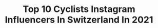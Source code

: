 ---
title: Top 10 Cyclists Instagram Influencers In Switzerland In 2021
description: >-
  Find top cyclists Instagram influencers in Switzerland in 2021. Most popular hashtags: #cyclinglife #cycling #cyclingphotos.
platform: Instagram
hits: 14
text_top: Identify the most popular Instagram influencers on inBeat.
text_bottom: inBeat has 14 Instagram influencers like this in Switzerland for you to work with.
profiles:
  - username: "martialzi13"
    fullname: >-
      Martina Alzini
    bio: >-
      🇮🇹 @italiateam 🚴🏼‍♀️ Road and track pro cyclist for @valcar_ts 📪 alzini.martina@gmail.com ⬇️ Facebook official page
    location: "Switzerland"
    followers: 14820
    engagement: 902
    commentsToLikes: 0.011403
    id: ck55lpj52242m0i11r80y5rmb
    verified: false
    hashtags: "#girlspower, #katushacycling, #tappadopotappa, #regosis"
  - username: "amby1999"
    fullname: >-
      Amber Joseph
    bio: >-
      🇧🇧Barbados National Cyclist 20 yrs 🚲@team_pedalsure Ambassador 💪🏽@powerhousefitness_uk Ambassador 10%off BodyMax&Smart-tec(AMBER10)
    location: "Switzerland"
    followers: 10905
    engagement: 1050
    commentsToLikes: 0.009515
    id: ckf5rjnb2cxa60j23ocpr7v5c
    verified: false
    hashtags: "#hotchocolate, #throwback, #christmas2019"
  - username: "silvandillier"
    fullname: >-
      Silvan Dillier
    bio: >-
      living the life of a cyclist. swiss rider of Team AG2R La Mondiale. 2 x TTT world champion
    location: "Switzerland"
    followers: 21593
    engagement: 584
    commentsToLikes: 0.010893
    id: ck5zrxq2xxg5m0i143y2bwmeo
    verified: false
    hashtags: "#family, #noglovesneeded, #classic, #belgium"
  - username: "kristin.atzeni"
    fullname: >-
      Kristin Atzeni
    bio: >-
      • passionated cyclist living in Switzerland 🚵🏼‍♀️ ✉︎ contact: hallo@routestudio.ch
    location: "Switzerland"
    followers: 103069
    engagement: 262
    commentsToLikes: 0.011175
    id: ck0vz3cye73640i19fb5rnuzf
    verified: false
    hashtags: "#happycyclingwomen, #beautifulhome, #roadbikesdaily, #greatpicture"
  - username: "jap_cycling"
    fullname: >-
      Patrick Jäger
    bio: >-
      Former Pro Cyclist Austria 🇦🇹 Ambassador for those amazing brands! 🚴‍♂️ ➡️ @biehlercycling 🚲 ➡️ @metzlerwheels 🕶️ ➡️ @proptics ⛑️ ➡️ @met_helmets
    location: "Switzerland"
    followers: 14473
    engagement: 385
    commentsToLikes: 0.009958
    id: ck5chkogaqyi30i11cm305wu8
    verified: false
    hashtags: "#happyday, #vibes, #passion, #ridebiehler"
  - username: "alban_lakata"
    fullname: >-
      albanator
    bio: >-
      🇦🇹Pro Cyclist, Team BULLS 🌈World Champion MTB Marathon (2010,2015,2017) #onelifeonegoal #carpediembaby #vonnixkommtnix
    location: "Switzerland"
    followers: 17299
    engagement: 985
    commentsToLikes: 0.014946
    id: ck5hrybhbvosn0i11umcji30q
    verified: false
    hashtags: "#carpediembaby, #onelifeonegoal, #willtosucceed, #albanator"
  - username: "lauraceldrans"
    fullname: >-
      LAURA CELDRAN SUBIELA
    bio: >-
      💃MTB Instructor💃 • Passionated Mountain Biker • YouTuber 🎥 👇🏻👇🏻 CLICA AQUÍ 👇🏻👇🏻
    location: "Switzerland"
    followers: 91693
    engagement: 394
    commentsToLikes: 0.025504
    id: ck5btrc3nggm40i11lrwciato
    verified: false
    hashtags: "#ciclism, #enduromtb, #cyclingphotos, #gripisyourfriend"
  - username: "cyclingswitzerland"
    fullname: >-
      Cycling Switzerland
    bio: >-
      Celebrating the beauty of road cycling in spectacular landscapes & mountains of 🇨🇭 Use #cyclingswitzerland & tag us for a chance to get featured
    location: "Switzerland"
    followers: 15568
    engagement: 662
    commentsToLikes: 0.009663
    id: ck0w39zivsbvy0i19gg1naacr
    verified: false
    hashtags: "#instacycling, #graub, #fromwhereiride, #takeovercyclingswitzerland"
  - username: "guilhemlacaze"
    fullname: >-
      Guilhem Lacaze
    bio: >-
      Professional #sockdoper Coffee racer at Alltricks X Mercedes Domestique de Luxe for Pro #Triathletes - Life is too short Don’t waste it reading my bio
    location: "Switzerland"
    followers: 31023
    engagement: 244
    commentsToLikes: 0.021758
    id: ck5heicwgt1yz0i11qid14fu8
    verified: false
    hashtags: "#whyiride, #tbt, #lebram, #prizm"
  - username: "cycliste_tricolore"
    fullname: >-
      Le Cycliste Tricolore
    bio: >-
      | Le cyclisme est mon art de vivre | | In search of road less traveled | | One eye on the future of cycling I 📍Annecy | Ticino | Girona
    location: "Switzerland"
    followers: 15552
    engagement: 716
    commentsToLikes: 0.041969
    id: ck5bvb0d2jb5x0i11qh22lus2
    verified: false
    hashtags: "#wymtm, #cyclingphotos, #cyclinglife, #cycling"
---
